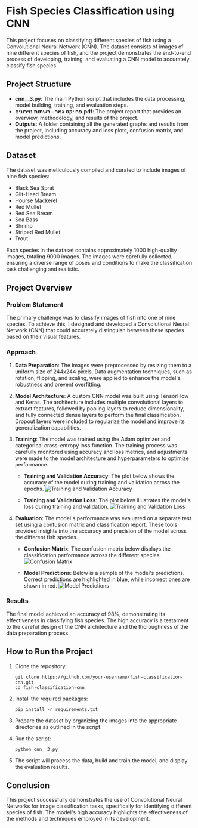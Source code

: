 # Fish Species Classification using CNN

This project focuses on classifying different species of fish using a Convolutional Neural Network (CNN). The dataset consists of images of nine different species of fish, and the project demonstrates the end-to-end process of developing, training, and evaluating a CNN model to accurately classify fish species.

## Project Structure

- **cnn__3.py**: The main Python script that includes the data processing, model building, training, and evaluation steps.
- **פרויקט גמר - רשתות נוירונים.pdf**: The project report that provides an overview, methodology, and results of the project.
- **Outputs**: A folder containing all the generated graphs and results from the project, including accuracy and loss plots, confusion matrix, and model predictions.

## Dataset

The dataset was meticulously compiled and curated to include images of nine fish species:
- Black Sea Sprat
- Gilt-Head Bream
- Hourse Mackerel
- Red Mullet
- Red Sea Bream
- Sea Bass
- Shrimp
- Striped Red Mullet
- Trout

Each species in the dataset contains approximately 1000 high-quality images, totaling 9000 images. The images were carefully collected, ensuring a diverse range of poses and conditions to make the classification task challenging and realistic.

## Project Overview

### Problem Statement

The primary challenge was to classify images of fish into one of nine species. To achieve this, I designed and developed a Convolutional Neural Network (CNN) that could accurately distinguish between these species based on their visual features.

### Approach

1. **Data Preparation**: The images were preprocessed by resizing them to a uniform size of 244x244 pixels. Data augmentation techniques, such as rotation, flipping, and scaling, were applied to enhance the model's robustness and prevent overfitting.

2. **Model Architecture**: A custom CNN model was built using TensorFlow and Keras. The architecture includes multiple convolutional layers to extract features, followed by pooling layers to reduce dimensionality, and fully connected dense layers to perform the final classification. Dropout layers were included to regularize the model and improve its generalization capabilities.

3. **Training**: The model was trained using the Adam optimizer and categorical cross-entropy loss function. The training process was carefully monitored using accuracy and loss metrics, and adjustments were made to the model architecture and hyperparameters to optimize performance.

   - **Training and Validation Accuracy**: The plot below shows the accuracy of the model during training and validation across the epochs.
     ![Training and Validation Accuracy](outputs/training_validation_accuracy.png)

   - **Training and Validation Loss**: The plot below illustrates the model's loss during training and validation.
     ![Training and Validation Loss](outputs/training_validation_loss.png)

4. **Evaluation**: The model's performance was evaluated on a separate test set using a confusion matrix and classification report. These tools provided insights into the accuracy and precision of the model across the different fish species.

   - **Confusion Matrix**: The confusion matrix below displays the classification performance across the different species.
     ![Confusion Matrix](outputs/confusion_matrix.png)

   - **Model Predictions**: Below is a sample of the model's predictions. Correct predictions are highlighted in blue, while incorrect ones are shown in red.
     ![Model Predictions](outputs/model_predictions.png)

### Results

The final model achieved an accuracy of 98%, demonstrating its effectiveness in classifying fish species. The high accuracy is a testament to the careful design of the CNN architecture and the thoroughness of the data preparation process.

## How to Run the Project

1. Clone the repository:
   ```
   git clone https://github.com/your-username/fish-classification-cnn.git
   cd fish-classification-cnn
   ```

2. Install the required packages:
   ```
   pip install -r requirements.txt
   ```

3. Prepare the dataset by organizing the images into the appropriate directories as outlined in the script.

4. Run the script:
   ```
   python cnn__3.py
   ```

5. The script will process the data, build and train the model, and display the evaluation results.

## Conclusion

This project successfully demonstrates the use of Convolutional Neural Networks for image classification tasks, specifically for identifying different species of fish. The model's high accuracy highlights the effectiveness of the methods and techniques employed in its development.
